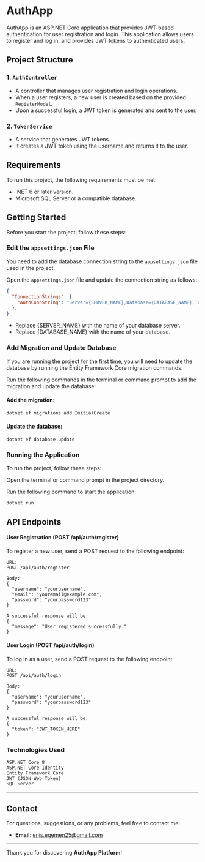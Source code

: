 # AuthApp

AuthApp is an ASP.NET Core application that provides JWT-based authentication for user registration and login. This application allows users to register and log in, and provides JWT tokens to authenticated users.

## Project Structure

### 1. `AuthController`
- A controller that manages user registration and login operations.
- When a user registers, a new user is created based on the provided `RegisterModel`.
- Upon a successful login, a JWT token is generated and sent to the user.

### 2. `TokenService`
- A service that generates JWT tokens.
- It creates a JWT token using the username and returns it to the user.

## Requirements

To run this project, the following requirements must be met:

- .NET 6 or later version.
- Microsoft SQL Server or a compatible database.

## Getting Started

Before you start the project, follow these steps:

###  Edit the `appsettings.json` File

You need to add the database connection string to the `appsettings.json` file used in the project.

Open the `appsettings.json` file and update the connection string as follows:

```json
{
  "ConnectionStrings": {
    "AuthConnString": "Server={SERVER_NAME};Database={DATABASE_NAME};Trusted_Connection=True;"
  },
}
```
- Replace {SERVER_NAME} with the name of your database server.
- Replace {DATABASE_NAME} with the name of your database. 


### Add Migration and Update Database
If you are running the project for the first time, you will need to update the database by running the Entity Framework Core migration commands.

Run the following commands in the terminal or command prompt to add the migration and update the database:

#### Add the migration:
```
dotnet ef migrations add InitialCreate
```

#### Update the database:
```
dotnet ef database update
```

### Running the Application
To run the project, follow these steps:

Open the terminal or command prompt in the project directory.

Run the following command to start the application:
```
dotnet run
```


## API Endpoints
#### User Registration (POST /api/auth/register)
To register a new user, send a POST request to the following endpoint:
```
URL:
POST /api/auth/register

Body:
{
  "username": "yourusername",
  "email": "youremail@example.com",
  "password": "yourpassword123"
}

A successful response will be:
{
  "message": "User registered successfully."
}
```

#### User Login (POST /api/auth/login)
To log in as a user, send a POST request to the following endpoint:

```
URL:
POST /api/auth/login

Body:
{
  "username": "yourusername",
  "password": "yourpassword123"
}

A successful response will be:
{
  "token": "JWT_TOKEN_HERE"
}
```

### Technologies Used
```
ASP.NET Core 8
ASP.NET Core Identity
Entity Framework Core
JWT (JSON Web Token)
SQL Server
```
---

## **Contact**

For questions, suggestions, or any problems, feel free to contact me:

- **Email**: [enis.egemen25@gmail.com](mailto:enis.egemen25@gmail.com)

---

Thank you for discovering **AuthApp Platform**!
